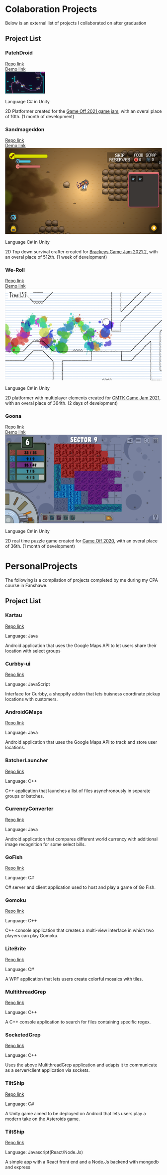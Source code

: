 # Colaboration Projects

Below is an external list of projects I collaborated on after graduation

## Project List

### PatchDroid

[Repo link](https://github.com/ArtomD/Game-Off-2021-11)  
[Demo link](https://crankky.itch.io/pathdroid)  
<img src="Images/PatchDroid.png" width="128"/>

Language C# in Unity

2D Platformer created for the [Game Off 2021 game jam](https://itch.io/jam/game-off-2021), with an overal place of 10th. (1 month of development)

### Sandmageddon

[Repo link](https://github.com/corynorris/brackeys-2021.2)  
[Demo link](https://crankky.itch.io/sandmageddon)  
![Sandmageddon](https://github.com/ArtomD/PersonalProjects/blob/master/Images/Sandmageddon.png?raw=true)

Language C# in Unity

2D Top down survival crafter created for [Brackeys Game Jam 2021.2](https://itch.io/jam/brackeys-6), with an overal place of 512th. (1 week of development)

### We-Roll

[Repo link](https://github.com/ArtomD/GameJam2021)  
[Demo link](https://crankky.itch.io/we-roll)  
![We-Roll](https://github.com/ArtomD/PersonalProjects/blob/master/Images/We-Roll.png?raw=true)

Language C# in Unity

2D platformer with multiplayer elements created for [GMTK Game Jam 2021](https://itch.io/jam/gmtk-2021), with an overal place of 364th. (2 days of development)

### Goona

[Repo link](https://github.com/corynorris/gameoff-2020)  
[Demo link](https://corynorris.github.io/gameoff-2020/)  
![Goona](https://github.com/ArtomD/PersonalProjects/blob/master/Images/Goona.png?raw=true)

Language C# in Unity

2D real time puzzle game created for [Game Off 2020](https://itch.io/jam/game-off-2020), with an overal place of 36th. (1 month of development)

# PersonalProjects

The following is a compilation of projects completed by me during my CPA course in Fanshawe.

## Project List

### Kartau

[Repo link](https://github.com/ArtomD/Kartau)

Language: Java

Android application that uses the Google Maps API to let users share their location with select groups

### Curbby-ui

[Repo link](https://github.com/ArtomD/curbby-ui)

Language: JavaScript

Interface for Curbby, a shoppify addon that lets buisness coordinate pickup locations with customers.

### AndroidGMaps

[Repo link](https://github.com/ArtomD/PersonalProjects/blob/master/AndroidGMaps)

Language: Java

Android application that uses the Google Maps API to track and store user locations.

### BatcherLauncher

[Repo link](https://github.com/ArtomD/PersonalProjects/blob/master/BatcherLauncher)

Language: C++

C++ application that launches a list of files asynchronously in separate groups or batches.

### CurrencyConverter

[Repo link](https://github.com/ArtomD/PersonalProjects/blob/master/CurrencyConverter)

Language: Java

Android application that compares different world currency with additional image recognition for some select bills.

### GoFish

[Repo link](https://github.com/ArtomD/PersonalProjects/blob/master/GoFish)

Language: C#

C# server and client application used to host and play a game of Go Fish.

### Gomoku

[Repo link](https://github.com/ArtomD/PersonalProjects/blob/master/Gomoku)

Language: C++

C++ console application that creates a multi-view interface in which two players can play Gomoku.

### LiteBrite

[Repo link](https://github.com/ArtomD/PersonalProjects/blob/master/LiteBrite)

Language: C#

A WPF application that lets users create colorful mosaics with tiles.

### MultithreadGrep

[Repo link](https://github.com/ArtomD/PersonalProjects/tree/master/MultithreadGrep)

Language: C++

A C++ console application to search for files containing specific regex.

### SocketedGrep

[Repo link](https://github.com/ArtomD/PersonalProjects/tree/master/SocketedGrep)

Language: C++

Uses the above MultithreadGrep application and adapts it to communicate as a server/client application via sockets.

### TiltShip

[Repo link](https://github.com/ArtomD/PersonalProjects/tree/master/TiltShip)

Language: C#

A Unity game aimed to be deployed on Android that lets users play a modern take on the Asteroids game.

### TiltShip

[Repo link](https://github.com/ArtomD/PersonalProjects/tree/master/MERN)

Language: Javascript(React/Node.Js)

A simple app with a React front end and a Node.Js backend with mongodb and express
